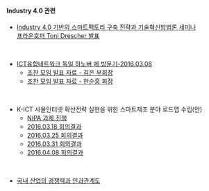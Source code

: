 #### Industry 4.0 관련

- [Industry 4.0 기반의 스마트팩토리 구축 전략과 기술혁신방법론 세미나](2016.02.26.Industry4.0-G밸리.pdf)  
  [프라운호퍼 Toni Drescher 발표](20160726_Introduction%20I4.0_drh.pdf)
  
<br>

- [ICT융합네트워크 독일 하노버 메 방문기-2016.03.08](2016.03.08.ICT%20융합네트워크-하노버%20메쎄%20방문기.pdf)
  - [조찬 모임 발표 자료 - 김은 부회장](조찬-발표자료-160308-김은.pdf)
  - [조찬 모임 발표 자료 - 한순흥 회장](조찬-발표자료-160308-한순흥-(김은-수정).pdf)
  
<br>  
  
- K-ICT 사물인터넷 확산전략 실현을 위한 스마트제조 분야 로드맵 수립(안)
  - [NIPA 과제 진행](NIPA%20과제%202016-3-18%20회의%20결과물%202016-03-25%20회의%20자료.pdf)   
  - [2016.03.18 회의결과](2016.03.18.스마트제조%20분야%20WG_회의록%20Updated%20by%20김은%20및%20한순흥.pdf)  
  - [2016.03.25 회의결과](2016.03.25.스마트제조%20분야%20WG_회의록.pdf)  
  - [2016.03.31 회의결과](제조혁신%20FGI%20회의록_20160331.pdf)
  - [2016.04.08 회의결과](2016.04.08.스마트제조%20분야%20WG_회의록.pdf)  
  
<br>

- [국내 산업의 경쟁력과 인과관계도](지식서비스_인과관계도-20160104.pptx)  

  

